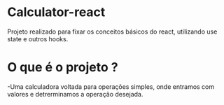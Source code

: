 # Calculator-react
Projeto realizado para fixar os conceitos básicos do react, utilizando use state e outros hooks. 

# O que é o projeto ?
-Uma calculadora voltada para operações simples, onde entramos com valores e detrerminamos a operação desejada. 

